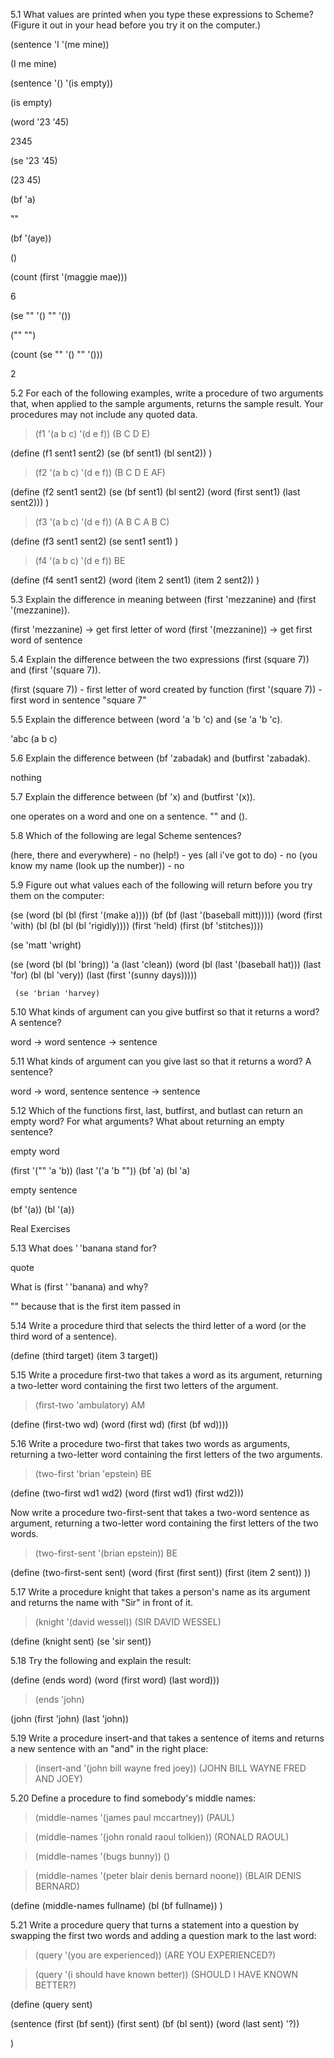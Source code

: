 5.1  What values are printed when you type these expressions to Scheme? (Figure it out in your head before you try it on the computer.)

(sentence 'I '(me mine))

(I me mine)

(sentence '() '(is empty))

(is empty)

(word '23 '45)

2345

(se '23 '45)

(23 45)

(bf 'a)

""

(bf '(aye))

()

(count (first '(maggie mae)))

6

(se "" '() "" '())

("" "")

(count (se "" '() "" '()))

2

5.2  For each of the following examples, write a procedure of two arguments that, when applied to the sample arguments, returns the sample result. Your procedures may not include any quoted data.

> (f1 '(a b c) '(d e f))
(B C D E)

(define (f1 sent1 sent2)
  (se (bf sent1) (bl sent2))
)

> (f2 '(a b c) '(d e f))
(B C D E AF)

(define (f2 sent1 sent2)
  (se (bf sent1) (bl sent2) (word (first sent1) (last sent2)))
)

> (f3 '(a b c) '(d e f))
(A B C A B C)

(define (f3 sent1 sent2)
  (se sent1 sent1)
)

> (f4 '(a b c) '(d e f))
BE

(define (f4 sent1 sent2)
  (word (item 2 sent1) (item 2 sent2))
)

5.3  Explain the difference in meaning between (first 'mezzanine) and (first '(mezzanine)).

(first 'mezzanine) -> get first letter of word
(first '(mezzanine)) -> get first word of sentence

5.4  Explain the difference between the two expressions (first (square 7)) and (first '(square 7)).

(first (square 7)) - first letter of word created by function
(first '(square 7)) - first word in sentence "square 7"

5.5  Explain the difference between (word 'a 'b 'c) and (se 'a 'b 'c).

'abc
(a b c)

5.6  Explain the difference between (bf 'zabadak) and (butfirst 'zabadak).

nothing


5.7  Explain the difference between (bf 'x) and (butfirst '(x)).

one operates on a word and one on a sentence. "" and ().

5.8  Which of the following are legal Scheme sentences?

(here, there and everywhere) - no
(help!) - yes
(all i've got to do) - no
(you know my name (look up the number)) - no

5.9  Figure out what values each of the following will return before you try them on the computer:

(se (word (bl (bl (first '(make a))))
          (bf (bf (last '(baseball mitt)))))
    (word (first 'with) (bl (bl (bl (bl 'rigidly))))
          (first 'held) (first (bf 'stitches))))


(se 'matt 'wright)

(se (word (bl (bl 'bring)) 'a (last 'clean))
    (word (bl (last '(baseball hat))) (last 'for) (bl (bl 'very))
	  (last (first '(sunny days)))))

     (se 'brian 'harvey)

5.10  What kinds of argument can you give butfirst so that it returns a word? A sentence?

word -> word
sentence -> sentence

5.11  What kinds of argument can you give last so that it returns a word? A sentence?

word -> word, sentence
sentence -> sentence

5.12  Which of the functions first, last, butfirst, and butlast can return an empty word? For what arguments? What about returning an empty sentence?

empty word

(first '("" 'a 'b))
(last '('a 'b ""))
(bf 'a)
(bl 'a)

empty sentence

(bf '(a))
(bl '(a))

Real Exercises

5.13  What does ' 'banana stand for?

quote

What is (first ' 'banana) and why?

"" because that is the first item passed in

5.14  Write a procedure third that selects the third letter of a word (or the third word of a sentence).

(define (third target) (item 3 target))

5.15   Write a procedure first-two that takes a word as its argument, returning a two-letter word containing the first two letters of the argument.

> (first-two 'ambulatory)
AM

(define (first-two wd) (word (first wd) (first (bf wd))))

5.16  Write a procedure two-first that takes two words as arguments, returning a two-letter word containing the first letters of the two arguments.

> (two-first 'brian 'epstein)
BE

(define (two-first wd1 wd2) (word (first wd1) (first wd2)))


Now write a procedure two-first-sent that takes a two-word sentence as argument, returning a two-letter word containing the first letters of the two words.

> (two-first-sent '(brian epstein))
BE

(define (two-first-sent sent) (word (first (first sent)) (first (item 2 sent)) ))

5.17  Write a procedure knight that takes a person's name as its argument and returns the name with "Sir" in front of it.

> (knight '(david wessel))
(SIR DAVID WESSEL)

(define (knight sent) (se 'sir sent))

5.18  Try the following and explain the result:

(define (ends word)
  (word (first word) (last word)))

> (ends 'john)

(john (first 'john) (last 'john))

5.19  Write a procedure insert-and that takes a sentence of items and returns a new sentence with an "and" in the right place:

> (insert-and '(john bill wayne fred joey))
(JOHN BILL WAYNE FRED AND JOEY)

5.20  Define a procedure to find somebody's middle names:

> (middle-names '(james paul mccartney))
(PAUL)

> (middle-names '(john ronald raoul tolkien))
(RONALD RAOUL)

> (middle-names '(bugs bunny))
()

> (middle-names '(peter blair denis bernard noone))
(BLAIR DENIS BERNARD)


(define (middle-names fullname)
(bl (bf fullname))
)

5.21  Write a procedure query that turns a statement into a question by swapping the first two words and adding a question mark to the last word:

> (query '(you are experienced))
(ARE YOU EXPERIENCED?)

> (query '(i should have known better))
(SHOULD I HAVE KNOWN BETTER?)

(define (query sent)

(sentence 
(first (bf sent))
(first sent)
(bf (bl sent))
(word (last sent) '?))

)